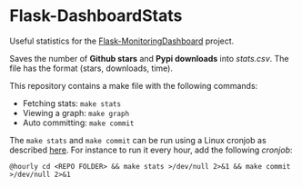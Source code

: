 # Flask-DashboardStats

Useful statistics for the [Flask-MonitoringDashboard](https://github.com/flask-dashboard/Flask-MonitoringDashboard) project.

Saves the number of **Github stars** and **Pypi downloads** into
_stats.csv_. The file has the format (stars, downloads, time).

This repository contains a make file with the following commands:

- Fetching stats: `make stats`
- Viewing a graph: `make graph`
- Auto committing: `make commit`

The `make stats` and `make commit` can be run using a Linux cronjob as described [here](https://kvz.io/blog/2007/07/29/schedule-tasks-on-linux-using-crontab/).
For instance to run it every hour, add the following _cronjob_:
```
@hourly cd <REPO FOLDER> && make stats >/dev/null 2>&1 && make commit >/dev/null 2>&1 
```
